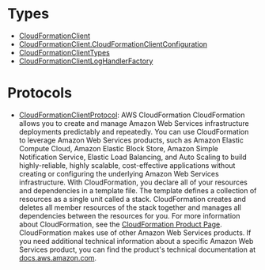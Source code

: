 # Types

  - [CloudFormationClient](/aws-sdk-swift/reference/0.x/AWSCloudFormation/CloudFormationClient)
  - [CloudFormationClient.CloudFormationClientConfiguration](/aws-sdk-swift/reference/0.x/AWSCloudFormation/CloudFormationClient_CloudFormationClientConfiguration)
  - [CloudFormationClientTypes](/aws-sdk-swift/reference/0.x/AWSCloudFormation/CloudFormationClientTypes)
  - [CloudFormationClientLogHandlerFactory](/aws-sdk-swift/reference/0.x/AWSCloudFormation/CloudFormationClientLogHandlerFactory)

# Protocols

  - [CloudFormationClientProtocol](/aws-sdk-swift/reference/0.x/AWSCloudFormation/CloudFormationClientProtocol):
    AWS CloudFormation CloudFormation allows you to create and manage Amazon Web Services infrastructure deployments predictably and repeatedly. You can use CloudFormation to leverage Amazon Web Services products, such as Amazon Elastic Compute Cloud, Amazon Elastic Block Store, Amazon Simple Notification Service, Elastic Load Balancing, and Auto Scaling to build highly-reliable, highly scalable, cost-effective applications without creating or configuring the underlying Amazon Web Services infrastructure. With CloudFormation, you declare all of your resources and dependencies in a template file. The template defines a collection of resources as a single unit called a stack. CloudFormation creates and deletes all member resources of the stack together and manages all dependencies between the resources for you. For more information about CloudFormation, see the [CloudFormation Product Page](http://aws.amazon.com/cloudformation/). CloudFormation makes use of other Amazon Web Services products. If you need additional technical information about a specific Amazon Web Services product, you can find the product's technical documentation at [docs.aws.amazon.com](https://docs.aws.amazon.com/).
